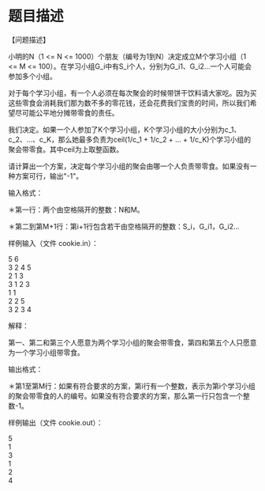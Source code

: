 # 题目描述


<p>【问题描述】</p>
<p>小明的N（1 &lt;= N &lt;= 1000）个朋友（编号为1到N）决定成立M个学习小组（1 &lt;= M &lt;= 100）。在学习小组G_i中有S_i个人，分别为G_i1、G_i2...一个人可能会参加多个小组。</p>
<p>对于每个学习小组，有一个人必须在每次聚会的时候带饼干饮料请大家吃。因为买这些零食会消耗我们那为数不多的零花钱，还会花费我们宝贵的时间，所以我们希望尽可能公平地分摊带零食的责任。</p>
<p>我们决定。如果一个人参加了K个学习小组，K个学习小组的大小分别为c_1、c_2、...、c_K，那么她最多负责为ceil(1/c_1 + 1/c_2 + ... + 1/c_K)个学习小组的聚会带零食。其中ceil为上取整函数。</p>
<p>请计算出一个方案，决定每个学习小组的聚会由哪一个人负责带零食。如果没有一种方案可行，输出&#34;-1&#34;。</p>
<p>输入格式：</p>
<p>＊第一行：两个由空格隔开的整数：N和M。</p>
<p>＊第二到第M+1行：第i+1行包含若干由空格隔开的整数：S_i，G_i1，G_i2...</p>
<p>样例输入（文件 cookie.in）：</p>
<p>5 6<br/>
3 2 4 5<br/>
2 1 3<br/>
3 1 2 3<br/>
1 1<br/>
2 2 5<br/>
3 2 3 4</p>
<p>解释：</p>
<p>第一、第二和第三个人愿意为两个学习小组的聚会带零食，第四和第五个人只愿意为一个学习小组带零食。</p>
<p>输出格式：</p>
<p>＊第1至第M行：如果有符合要求的方案，第i行有一个整数，表示为第i个学习小组的聚会带零食的人的编号。如果没有符合要求的方案，那么第一行只包含一个整数-1。</p>
<p>样例输出（文件 cookie.out）：</p>
<p>5<br/>
1<br/>
3<br/>
1<br/>
2<br/>
4</p>
